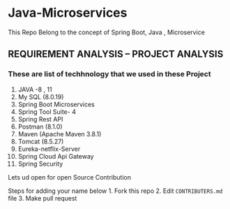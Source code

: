 # Java-Microservices
This Repo Belong to the concept of Spring Boot, Java , Microservice 


## REQUIREMENT ANALYSIS – PROJECT ANALYSIS
### These are list of techhnology that we used in these Project
1.	JAVA -8 , 11
2.	My SQL (8.0.19)
3.	Spring Boot Microservices
4.	Spring Tool Suite- 4
5.	Spring Rest API
6.	Postman (8.1.0)
7.	Maven (Apache Maven 3.8.1)
8.	Tomcat (8.5.27)
9.  Eureka-netflix-Server
10. Spring Cloud Api Gateway
11. Spring Security


Lets ud open for open Source Contribution

Steps for adding your name below
    1. Fork this repo
    2. Edit `CONTRIBUTERS.md` file
    3. Make pull request
